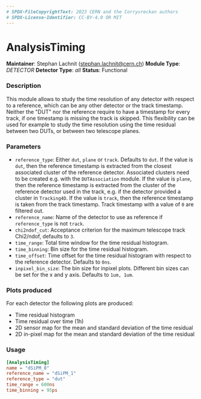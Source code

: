 ```yaml
---
# SPDX-FileCopyrightText: 2023 CERN and the Corryvreckan authors
# SPDX-License-Identifier: CC-BY-4.0 OR MIT
---
```

# AnalysisTiming
**Maintainer**: Stephan Lachnit (stephan.lachnit@cern.ch)
**Module Type**: *DETECTOR*
**Detector Type**: *all*
**Status**: Functional

### Description
This module allows to study the time resolution of any detector with respect to a reference, which can be any other detector or the track timestamp.
Neither the "DUT" nor the reference require to have a timestamp for every track, if one timestamp is missing the track is skipped.
This flexibility can be used for example to study the time resolution using the time residual between two DUTs, or between two telescope planes.

### Parameters
* `reference_type`: Either `dut`, `plane` or `track`. Defaults to `dut`.
  If the value is `dut`, then the reference timestamp is extracted from the closest associated cluster of the reference detector. Associated clusters need to be created e.g. with the `DUTAssociation` module.
  If the value is `plane`, then the reference timestamp is extracted from the cluster of the reference detector used in the track, e.g. if the detector provided a cluster in `Tracking4D`.
  If the value is `track`, then the reference timestamp is taken from the track timestamp. Track timestamp with a value of `0` are filtered out.
* `reference_name`: Name of the detector to use as reference if `reference_type` is not `track`.
* `chi2ndof_cut`: Acceptance criterion for the maximum telescope track Chi2/ndof, defaults to `3`.
* `time_range`: Total time window for the time residual histogram.
* `time_binning`: Bin size for the time residual histogram.
* `time_offset`: Time offset for the time residual histogram with respect to the reference detector. Defaults to `0ns`.
* `inpixel_bin_size`: The bin size for inpixel plots. Different bin sizes can be set for the x and y axis. Defaults to `1um, 1um`.

### Plots produced
For each detector the following plots are produced:

* Time residual histogram
* Time residual over time (1h)
* 2D sensor map for the mean and standard deviation of the time residual
* 2D in-pixel map for the mean and standard deviation of the time residual

### Usage
```toml
[AnalysisTiming]
name = "dSiPM_0"
reference_name = "dSiPM_1"
reference_type = "dut"
time_range = 600ns
time_binning = 95ps
```
